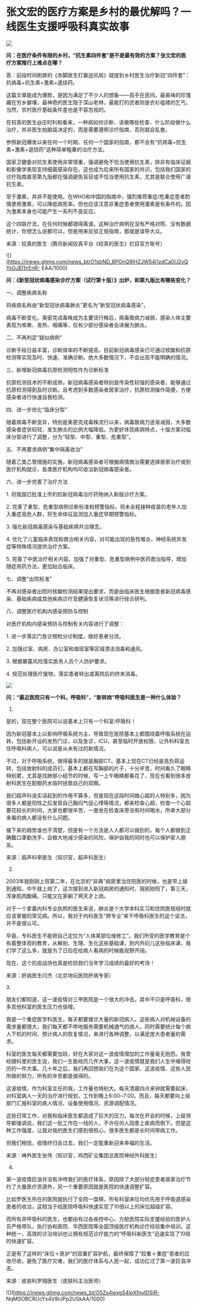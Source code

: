 # 张文宏的医疗方案是乡村的最优解吗？一线医生支援呼吸科真实故事

![](https://inews.gtimg.com/news_bt/OAiJdgUdG1B-HKmkltGRLp8kysW-3iOQETYfzawTpk0O4AA/1000)

**问：在医疗条件有限的乡村，“抗生素四件套”是不是最有效的方案？张文宏的医疗方案推行上难点在哪？**

答：前段时间刷屏的《赤脚医生打赢逆风局》就提到乡村医生治疗新冠“四件套”：抗病毒+抗生素+激素+退烧药。

这篇文章能成为爆款，是因为满足了不少人的想象——高手在民间。最美味的珍馐藏在穷乡僻壤，最神奇的医生隐于深山老林，最能打的武者则是衣衫褴褛的乞丐。当然，农村医疗基础条件差也是不容忽视的。

在较真的医生@庄时利和看来，一种病如何诊断、该做哪些检查、什么阶段做什么治疗，并非医生拍脑袋决定的，而是需要遵照诊疗指南，否则就会乱套。

参照新冠爆发以来任何一个时期、任何一个国家的指南，都不会有“抗病毒+抗生素+激素+退烧药”这种简单粗暴的治疗方法。

国家卫健委对抗生素使用非常慎重，强调避免不恰当使用抗生素，除非有临床证据和影像学表现支持细菌感染存在。这也成为后来所有国家的共识，包括我们国家的诊疗指南直至第九版都在强调避免盲目或不恰当使用抗生素，尤其是联合使用广谱抗生素。

至于激素，并非不能使用。在WHO和中国的指南中，强烈推荐重症/危重症患者酌情使用激素，可以降低病死率。但也应该注意非重症患者使用激素是有条件的。因为激素本身也可能产生一系列不良反应。

这个四联疗法，在任何时候都错得离谱。这种治疗病例在没有严格对照、没有数据统计，你想怎么说都可以，但是用来反驳正规指南，那就是误导大众。

来源：较真的医生（腾讯新闻较真平台《较真的医生》栏目官方账号）

![](https://inews.gtimg.com/news_bt/O1sbND_8POnQ9IHZJW54i1zdCa0U2vQYsGJEl1irEnR-
EAA/1000)

**问：《新型冠状病毒感染诊疗方案（试行第十版）》出炉，和第九版比有哪些变化？**

一、调整疾病名称

将疾病名称由“新型冠状病毒肺炎”更名为“新型冠状病毒感染”。

病毒不断变化，奥密克戎毒株成为主要流行株后，病毒致病力减弱，感染人体主要表现为咳嗽、发热、咽痛等，仅有少部分感染者会进展为肺炎。

二、不再判定“疑似病例”

诊断手段日益丰富，诊断效率的不断提高，目前新冠病毒感染已可通过核酸和抗原检测等实现及时、快速、准确诊断。绝大多数情况下，不会出现不能明确的情况。

三、新增新冠病毒抗原检测阳性作为诊断标准

抗原检测技术的不断成熟，新冠病毒感染者特别是传染性较强的感染者，能够通过抗原检测得到及时诊断。且考虑到多数感染者居家治疗，抗原检测操作简便，方便感染者进行快速自我检测。

四、进一步优化“临床分型”

随着病毒不断变异，特别是奥密克戎毒株流行以来，病毒致病力逐渐减弱，大多数感染者症状较轻，发生肺炎的比例大幅降低。为更好体现疾病特点，十版方案对临床分型进行了调整，分为“轻型、中型、重型、危重型”。

五、不再要求病例“集中隔离收治”

随着乙类乙管措施的实施，新冠病毒感染者可根据病情救治需要选择居家治疗或到医疗机构就诊，各类医疗机构均可收治新冠病毒感染者。

六、进一步完善了治疗方法

1\. 将我国已批准上市的抗新冠病毒治疗药物纳入新版诊疗方案。

2\. 完善了重型、危重型病例诊断标准和预警指标，将未全程接种疫苗的老年人加入重症高危人群，将生命体征监测加入重症早期预警指标。

3\. 强化新冠病毒感染与基础疾病共治理念。

4\. 优化了儿童临床表现和救治相关内容，对可能出现的急性喉炎、神经系统并发症等特殊情况提供治疗方案。

5\. 完善了中医治疗相关内容。加强了对重型、危重型病例中医药救治指导，增加随症用药方法，更加贴合临床。

七、调整“出院标准”

不再对感染者出院时核酸检测结果提出要求，而是由临床医生根据患者新冠病毒感染、基础疾病或其他疾病诊疗及健康恢复状况等进行综合研判。

八、调整医疗机构内感染预防与控制

对医疗机构内感染预防与控制有关内容进行了调整：

1\. 进一步落实门急诊预检分诊制度，做好患者分流。

2\. 加强诊室、病房、办公室和值班室等区域清洁消毒和通风。

3\. 根据暴露风险落实医务人员个人防护要求。

4\. 规范处理医疗废物，落实患者转出或离院后的终末消毒。

![](https://inews.gtimg.com/news_bt/O2mAwf9ohMrx4OklJwetlRSEVLX3rjryIfPUAeQ_GDAI0AA/1000)

**问：“最近医院只有一个科，呼吸科”，“新转岗”呼吸科医生是一种什么体验？**

1.

是的，现在整个医院可以说基本上只有一个科室:呼吸科！

因为新冠基本上以影响呼吸系统为主，导致现在医院基本上都围绕着呼吸系统在运转，包括新开设的发热门诊，以及急诊，ICU，甚至临时开放权限，让外科科室去住呼吸科病人，可以说是从未有过的新情况。

不过，对于呼吸系统，做得最多的就是胸部CT，基本上现在CT已经是高负荷运转，包括放射科的成员们，基本上都在写胸部的片子，十分辛苦，时间看久了眼睛特别累，尤其是找肺部小结节的时候，写一上午眼睛都看花了，现在也看到很多放射科医生在配眼药水临时拯救自己的双眼。

我们超声科说实话起到的作用不算多，但是现在这段时间做心超的人特别多，因为很多人都是阳性之后发现自己胸闷气促心悸等情况，都来检查心超，检查一个心超要花较长的时间，大家也都很辛苦，一直坐在检查床旁没有时间喝水，所幸大部分来看的病人都没有什么问题。

接下来的趋势谁也不清楚，但是有一个方法是人人都可以做到的，每个人都做到正确戴口罩勤洗手，会极大地减少感染的风险，保护自我的同时也可以保护家人朋友。

来源：超声科李医生（知识官，超声科医生）

2.

2003年我刚刚上班第二年，在北京的“非典”病房里当住院医的时候，也是早上接到通知，中午就上岗了，这次接到进入新冠病房的通知时，我刚刚阳了，第三天，浑身肌肉酸痛。只能又在家躺了两天才上岗。

对于一个拿着内科专业执照的医生来说，肺炎是个大学本科实习和住院医规培时就应该掌握的常见病。所以，我对于内科医生“跨专业”来干呼吸科医生的这个说法，并不是很认可。

毕竟，专科医生不能把自己定位为“人体某部位维修工”。我们所受的医学教育是个有着整体观的教育，从解剖、生理、生化这些基础课，到内外妇儿这些临床课，我们学了这么多，就是为了日后在给病人看病的时候能视野开阔。

现在，这个抗疫战场也真是检验我们当年学习成绩的最好的考场！

来源：肝病医生闫杰（北京地坛医院肝病专家）

3\.

朋友们都知道，这一波疫情对三甲医院是一个很大的冲击。其中不只是呼吸科，很多其他科室的医生压力也倍增。

我是一个重症医学科医生，每天都要接诊大量的新冠病人。这些病人对机械设备的需求量都很大，我们每天都不停地服务需要机械通气的病人。同时需要统计每个病人下机的时间，预计病人的恢复情况，来进行各种调整，以满足庞大患者量的需求。

科室的医生每天都需要加班，好在大家对这一波疫情增加的工作量毫无抱怨。我曾经跟科里的医生说，我们一生能经历几件大事，这一波疫情就是我们人生中难得经历的一件大事。几十年之后，我们再回想我们在为这个国家、这波疫情、这些人民所做的努力，所有的辛苦都是值得的。

这波疫情，作为科室主任的我，工作量也特别大。每天清晨四点来钟就需要起床，对科室病人一天的治疗进行规划，工作到晚上6:00~7:00。而且，每天都要向上级部门汇报科室的病人情况、设备使用情况、资源调配情况。

这些日常工作，对我和临床医生都造成了巨大的压力。每次在开会的时候，上级领导都强调说，我们这一批工作在一线的人，不许任何人因患上疾病而倒下。但是这种工作强度，让我对我的医生们感到很担心，很多医生都是长时间带病工作。

但我们相信，疫情终归会过去，我们一定能重新迎来幸福的生活。

来源：神外医生张伟（知识官，鸡西矿业集团总医院神经外科医生）

4.

第一波疫情巨浪并没有冲垮我们的医疗体系，原因除了大部分轻症患者居家治疗节约了大量医疗资源外，另一个重要原因就是医院的快速调整扩容。

比如罗医生所在的医院就执行了全院一盘棋，所有科室床位均优先用于呼吸道感染患者的收治，这相当于给医院呼吸科快速实现了10倍以上的床位超级扩容。

而所有非呼吸科的医生，也都由有过各疾控中心、方舱医院实际支援经验的医护人员严格带队，执行协和医院、华西医院等全国顶级医疗机构诊疗经验集中培训，这种统一、高效的诊治培训也让拥有规范诊疗能力的“呼吸科新医生”迅速实现了10倍的快速扩容。

正是有了这样的“床位＋医护”的双重扩容护航，最终保障了“较重＋重症”患者的应收尽收，避免了医疗灾难，我们的医疗体系与人民一起，成功扛过了第一波巨浪冲击。

来源：皮肤科罗翔医生（皮肤科主治医师）

![](https://inews.gtimg.com/news_bt/O5Zs4wxgS4IpXfnyIDSjR-
NqMSOBCRUcYx4V8rJPp2USkAA/1000)

